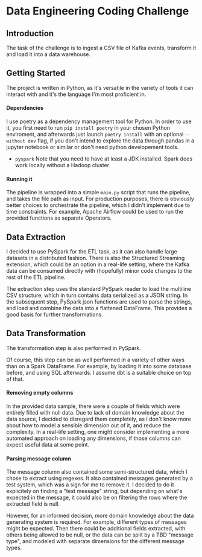 # Data Engineering Coding Challenge
## Introduction
The task of the challenge is to ingest a CSV file of Kafka events, transform it and load it into a data warehouse.

## Getting Started
The project is written in Python, as it's versatile in the variety of tools it can interact with and it's the language I'm most proficient in. 

#### Dependencies
I use poetry as a dependency management tool for Python. In order to use it, you first need to run `pip install poetry` in your chosen Python enviroment, and afterwards just launch `poetry install` with an optional `--without dev` flag, if you don't intend to explore the data through pandas in a jupyter notebook or similar or don't need python developement tools.

- `pyspark`
Note that you need to have at least a JDK installed. Spark does work locally without a Hadoop cluster

#### Running it
The pipeline is wrapped into a simple `main.py` script that runs the pipeline, and takes the file path as input.
For production purposes, there is obviously better choices to orchestrate the pipeline, which I didn't implement due to time constraints.
For example, Apache Airflow could be used to run the provided functions as separate Operators. 

## Data Extraction
I decided to use PySpark for the ETL task, as it can also handle large datasets in a distributed fashion. There is also the Structured Streaming extension, which could be an option in a real-life setting, where the Kafka data can be consumed directly with (hopefully) minor code changes to the rest of the ETL pipeline.

The extraction step uses the standard PySpark reader to load the multiline CSV structure, which in turn contains data serialized as a JSON string.
In the subsequent step, PySpark json functions are used to parse the strings, and load and combine the data into a flattened DataFrame. This provides a good basis for further transformations.

## Data Transformation
The transformation step is also performed in PySpark. 

Of course, this step can be as well performed in a variety of other ways than on a Spark DataFrame.
For example, by loading it into some database before, and using SQL afterwards.
I assume dbt is a suitable choice on top of that.

#### Removing empty columns
In the provided data sample, there were a couple of fields which were entirely filled with null data. 
Due to lack of domain knowledge about the data source, I decided to disregard them completely, as I don't know more about how to model a sensible dimension out of it, and reduce the complexity.
In a real-life setting, one might consider implementing a more automated approach on loading any dimensions, if those columns can expect useful data at some point.

#### Parsing message column
The message column also contained some semi-structured data, which I chose to extract using regexes.
It also contained messages generated by a test system, which was a sign for me to remove it. 
I decided to do it explicitely on finding a "test message" string, but depending on what's expected in the message, it could also be on filtering the rows where the extracted field is null. 

However, for an informed decision, more domain knowledge about the data generating system is required.
For example, different types of messages might be expected. Then there could be additional fields extracted, with others being allowed to be null, or the data can be split by a TBD "message type", and modeled with separate dimensions for the different message types.

